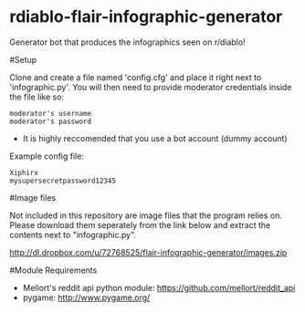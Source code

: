 rdiablo-flair-infographic-generator
===================================

Generator bot that produces the infographics seen on r/diablo!

#Setup

Clone and create a file named 'config.cfg' and place it right next to 'infographic.py'. You will then need to provide moderator credentials inside the file like so: 

```
moderator's username
moderator's password
```

* It is highly reccomended that you use a bot account (dummy account)

Example config file:

```
Xiphirx
mysupersecretpassword12345
```

#Image files

Not included in this repository are image files that the program relies on. Please download them seperately from the link below and extract the contents next to "infographic.py". 

http://dl.dropbox.com/u/72768525/flair-infographic-generator/images.zip

#Module Requirements

* Mellort's reddit api python module: https://github.com/mellort/reddit_api
* pygame: http://www.pygame.org/